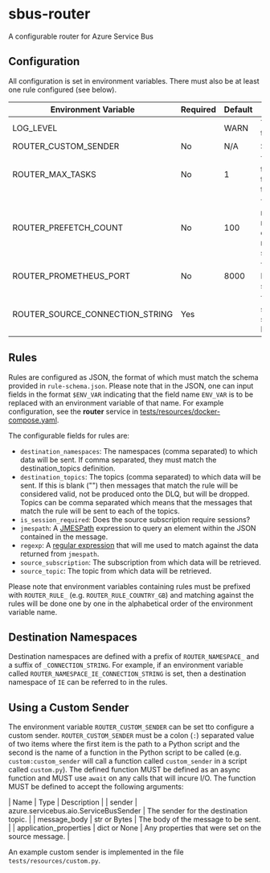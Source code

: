 # sbus-router

A configurable router for Azure Service Bus

## Configuration

All configuration is set in environment variables.  There must also be at
least one rule configured  (see below).

| Environment Variable | Required | Default | Description |
| -------------------- | -------- | ------- | ----------- |
| LOG_LEVEL | | WARN | The log level for the router.|
| ROUTER_CUSTOM_SENDER | No | N/A | See below. |
| ROUTER_MAX_TASKS | No | 1 | The number of tasks to allocate to each topic/subscription. |
| ROUTER_PREFETCH_COUNT | No | 100 | The maximum number of messages to cache with each request to the service. |
| ROUTER_PROMETHEUS_PORT | No | 8000 | The port for Prometheus to start on. |
| ROUTER_SOURCE_CONNECTION_STRING | Yes | | The connection string for the source Service Bus namespace. |

## Rules

Rules are configured as JSON, the format of which must match the schema
provided in `rule-schema.json`.  Please note that in the JSON, one can
input fields in the format `$ENV_VAR` indicating that the field
name `ENV_VAR` is to be replaced with an environment variable of that
name.  For example configuration, see the **router** service in
[tests/resources/docker-compose.yaml](tests/resources/docker-compose.yaml).

The configurable fields for rules are:

- `destination_namespaces`: The namespaces (comma separated) to which data
  will be sent.  If comma separated, they must match the destination_topics
  definition.
- `destination_topics`: The topics (comma separated) to which data will be
  sent.  If this is blank ("") then messages that match the rule will be
  considered valid, not be produced onto the DLQ, but will be dropped.
  Topics can be comma separated which means that the messages that match
  the rule will be sent to each of the topics.
- `is_session_required`: Does the source subscription require sessions?
- `jmespath`: A [JMESPath](https://jmespath.org/) expression to query an
  element within the JSON contained in the message.
- `regexp`: A
  [regular expression](https://en.wikipedia.org/wiki/Regular_expression)
  that will me used to match against the data returned from `jmespath`.
- `source_subscription`: The subscription from which data will be retrieved.
- `source_topic`: The topic from which data will be retrieved.

Please note that environment variables containing rules must be prefixed with
`ROUTER_RULE_` (e.g. `ROUTER_RULE_COUNTRY_GB`) and matching against the rules
will be done one by one in the alphabetical order of the environment variable
name.

## Destination Namespaces

Destination namespaces are defined with a prefix of `ROUTER_NAMESPACE_` and
a suffix of `_CONNECTION_STRING`.  For example, if an environment variable
called `ROUTER_NAMESPACE_IE_CONNECTION_STRING` is set, then a destination
namespace of `IE` can be referred to in the rules.

## Using a Custom Sender

The environment variable `ROUTER_CUSTOM_SENDER` can be set tto configure a
custom sender.  `ROUTER_CUSTOM_SENDER` must be a colon (`:`) separated
value of two items where the first item is the path to a Python script and
the second is the name of a function in the Python script to be called
(e.g. `custom:custom_sender` will call a function called `custom_sender`
in a script called `custom.py`).  The defined function MUST be defined
as an async function and MUST use `await` on any calls that will incure
I/O.  The function MUST be defined to accept the following arguments:

| Name                   | Type                                  | Description                                         |
| sender                 | azure.servicebus.aio.ServiceBusSender | The sender for the destination topic.               |
| message_body           | str or Bytes                          | The body of the message to be sent.                 |
| application_properties | dict or None                          | Any properties that were set on the source message. |

An example custom sender is implemented in the file
`tests/resources/custom.py`.
